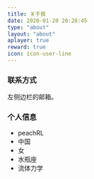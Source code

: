 ```yaml
---
title: 关于我
date: 2020-01-20 20:28:45
type: "about"
layout: "about"
aplayer: true
reward: true
icon: icon-user-line
---
```

### 联系方式

左侧边栏的邮箱。

### 个人信息

 - peachRL
 - 中国
 - 女
 - 水瓶座
 - 流体力学

